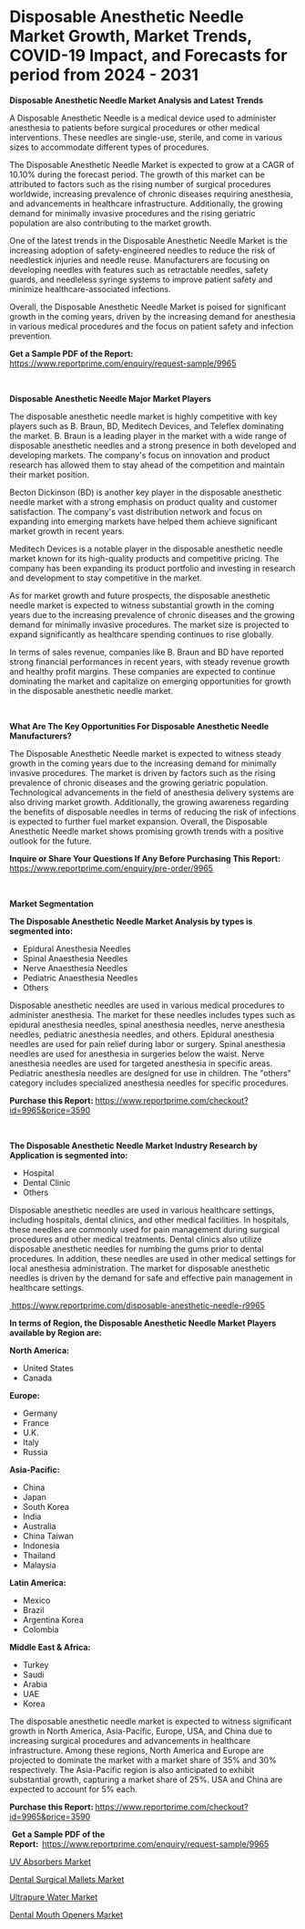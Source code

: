 <p><h1>Disposable Anesthetic Needle Market Growth, Market Trends, COVID-19 Impact, and Forecasts for period from 2024 - 2031</h1></p><p><strong>Disposable Anesthetic Needle Market Analysis and Latest Trends</strong></p>
<p><p>A Disposable Anesthetic Needle is a medical device used to administer anesthesia to patients before surgical procedures or other medical interventions. These needles are single-use, sterile, and come in various sizes to accommodate different types of procedures.</p><p>The Disposable Anesthetic Needle Market is expected to grow at a CAGR of 10.10% during the forecast period. The growth of this market can be attributed to factors such as the rising number of surgical procedures worldwide, increasing prevalence of chronic diseases requiring anesthesia, and advancements in healthcare infrastructure. Additionally, the growing demand for minimally invasive procedures and the rising geriatric population are also contributing to the market growth.</p><p>One of the latest trends in the Disposable Anesthetic Needle Market is the increasing adoption of safety-engineered needles to reduce the risk of needlestick injuries and needle reuse. Manufacturers are focusing on developing needles with features such as retractable needles, safety guards, and needleless syringe systems to improve patient safety and minimize healthcare-associated infections.</p><p>Overall, the Disposable Anesthetic Needle Market is poised for significant growth in the coming years, driven by the increasing demand for anesthesia in various medical procedures and the focus on patient safety and infection prevention.</p></p>
<p><strong>Get a Sample PDF of the Report:&nbsp;</strong> <a href="https://www.reportprime.com/enquiry/request-sample/9965">https://www.reportprime.com/enquiry/request-sample/9965</a></p>
<p>&nbsp;</p>
<p><strong>Disposable Anesthetic Needle Major Market Players</strong></p>
<p><p>The disposable anesthetic needle market is highly competitive with key players such as B. Braun, BD, Meditech Devices, and Teleflex dominating the market. B. Braun is a leading player in the market with a wide range of disposable anesthetic needles and a strong presence in both developed and developing markets. The company's focus on innovation and product research has allowed them to stay ahead of the competition and maintain their market position.</p><p>Becton Dickinson (BD) is another key player in the disposable anesthetic needle market with a strong emphasis on product quality and customer satisfaction. The company's vast distribution network and focus on expanding into emerging markets have helped them achieve significant market growth in recent years.</p><p>Meditech Devices is a notable player in the disposable anesthetic needle market known for its high-quality products and competitive pricing. The company has been expanding its product portfolio and investing in research and development to stay competitive in the market.</p><p>As for market growth and future prospects, the disposable anesthetic needle market is expected to witness substantial growth in the coming years due to the increasing prevalence of chronic diseases and the growing demand for minimally invasive procedures. The market size is projected to expand significantly as healthcare spending continues to rise globally.</p><p>In terms of sales revenue, companies like B. Braun and BD have reported strong financial performances in recent years, with steady revenue growth and healthy profit margins. These companies are expected to continue dominating the market and capitalize on emerging opportunities for growth in the disposable anesthetic needle market.</p></p>
<p>&nbsp;</p>
<p><strong>What Are The Key Opportunities For Disposable Anesthetic Needle Manufacturers?</strong></p>
<p><p>The Disposable Anesthetic Needle market is expected to witness steady growth in the coming years due to the increasing demand for minimally invasive procedures. The market is driven by factors such as the rising prevalence of chronic diseases and the growing geriatric population. Technological advancements in the field of anesthesia delivery systems are also driving market growth. Additionally, the growing awareness regarding the benefits of disposable needles in terms of reducing the risk of infections is expected to further fuel market expansion. Overall, the Disposable Anesthetic Needle market shows promising growth trends with a positive outlook for the future.</p></p>
<p><strong>Inquire or Share Your Questions If Any Before Purchasing This Report:</strong> <a href="https://www.reportprime.com/enquiry/pre-order/9965">https://www.reportprime.com/enquiry/pre-order/9965</a></p>
<p>&nbsp;</p>
<p><strong>Market Segmentation</strong></p>
<p><strong>The Disposable Anesthetic Needle Market Analysis by types is segmented into:</strong></p>
<p><ul><li>Epidural Anesthesia Needles</li><li>Spinal Anaesthesia Needles</li><li>Nerve Anaesthesia Needles</li><li>Pediatric Anaesthesia Needles</li><li>Others</li></ul></p>
<p><p>Disposable anesthetic needles are used in various medical procedures to administer anesthesia. The market for these needles includes types such as epidural anesthesia needles, spinal anesthesia needles, nerve anesthesia needles, pediatric anesthesia needles, and others. Epidural anesthesia needles are used for pain relief during labor or surgery. Spinal anesthesia needles are used for anesthesia in surgeries below the waist. Nerve anesthesia needles are used for targeted anesthesia in specific areas. Pediatric anesthesia needles are designed for use in children. The "others" category includes specialized anesthesia needles for specific procedures.</p></p>
<p><strong>Purchase this Report:&nbsp;</strong><a href="https://www.reportprime.com/checkout?id=9965&price=3590">https://www.reportprime.com/checkout?id=9965&price=3590</a></p>
<p>&nbsp;</p>
<p><strong>The Disposable Anesthetic Needle Market Industry Research by Application is segmented into:</strong></p>
<p><ul><li>Hospital</li><li>Dental Clinic</li><li>Others</li></ul></p>
<p><p>Disposable anesthetic needles are used in various healthcare settings, including hospitals, dental clinics, and other medical facilities. In hospitals, these needles are commonly used for pain management during surgical procedures and other medical treatments. Dental clinics also utilize disposable anesthetic needles for numbing the gums prior to dental procedures. In addition, these needles are used in other medical settings for local anesthesia administration. The market for disposable anesthetic needles is driven by the demand for safe and effective pain management in healthcare settings.</p></p>
<p><a href="https://www.reportprime.com/disposable-anesthetic-needle-r9965">&nbsp;https://www.reportprime.com/disposable-anesthetic-needle-r9965</a></p>
<p><strong>In terms of Region, the Disposable Anesthetic Needle Market Players available by Region are:</strong></p>
<p>
    <p> <strong> North America: </strong>
        <ul>
            <li>United States</li>
            <li>Canada</li>
        </ul>
        </p> 
    <p> <strong> Europe: </strong>
        <ul>
            <li>Germany</li>
            <li>France</li>
            <li>U.K.</li>
            <li>Italy</li>
            <li>Russia</li>
        </ul>
        </p> 
    <p> <strong> Asia-Pacific: </strong>
        <ul>
            <li>China</li>
            <li>Japan</li>
            <li>South Korea</li>
            <li>India</li>
            <li>Australia</li>
            <li>China Taiwan</li>
            <li>Indonesia</li>
            <li>Thailand</li>
            <li>Malaysia</li>
        </ul>
        </p> 
    <p> <strong> Latin America: </strong>
        <ul>
            <li>Mexico</li>
            <li>Brazil</li>
            <li>Argentina Korea</li>
            <li>Colombia</li>
        </ul>
        </p> 
    <p> <strong> Middle East & Africa: </strong>
        <ul>
            <li>Turkey</li>
            <li>Saudi</li>
            <li>Arabia</li>
            <li>UAE</li>
            <li>Korea</li>
        </ul>
    </p>
    </p>
<p><p>The disposable anesthetic needle market is expected to witness significant growth in North America, Asia-Pacific, Europe, USA, and China due to increasing surgical procedures and advancements in healthcare infrastructure. Among these regions, North America and Europe are projected to dominate the market with a market share of 35% and 30% respectively. The Asia-Pacific region is also anticipated to exhibit substantial growth, capturing a market share of 25%. USA and China are expected to account for 5% each.</p></p>
<p><strong>Purchase this Report: </strong><a href="https://www.reportprime.com/checkout?id=9965&price=3590">https://www.reportprime.com/checkout?id=9965&price=3590</a></p>
<p>&nbsp;<strong>Get a Sample PDF of the Report:&nbsp;&nbsp;</strong><a href="https://www.reportprime.com/enquiry/request-sample/9965">https://www.reportprime.com/enquiry/request-sample/9965</a></p>
<p><strong></strong></p>
<p><p><a href="https://issuu.com/reportprime-2/docs/uv-absorbers-market-size-2030.pptx">UV Absorbers Market</a></p><p><a href="https://github.com/kosella/Market-Research-Report-List-2/blob/main/dental-surgical-mallets-market.md">Dental Surgical Mallets Market</a></p><p><a href="https://issuu.com/reportprime-2/docs/ultrapure-water-market-size-2030.pptx">Ultrapure Water Market</a></p><p><a href="https://github.com/nathandecarvalho/Market-Research-Report-List-2/blob/main/dental-mouth-openers-market.md">Dental Mouth Openers Market</a></p></p>